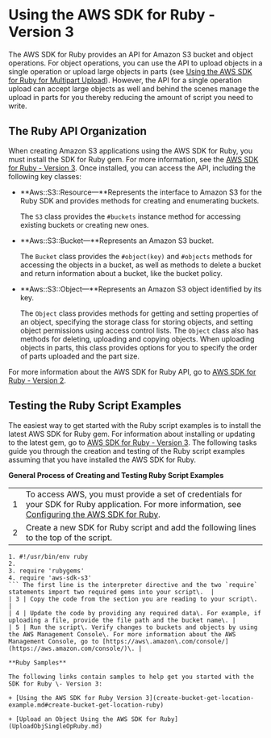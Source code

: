 # Using the AWS SDK for Ruby \- Version 3<a name="UsingTheMPRubyAPI"></a>

The AWS SDK for Ruby provides an API for Amazon S3 bucket and object operations\. For object operations, you can use the API to upload objects in a single operation or upload large objects in parts \(see [Using the AWS SDK for Ruby for Multipart Upload](uploadobjusingmpu-ruby-sdk.md)\)\. However, the API for a single operation upload can accept large objects as well and behind the scenes manage the upload in parts for you thereby reducing the amount of script you need to write\.

## The Ruby API Organization<a name="RubyAPIOrganization"></a>

When creating Amazon S3 applications using the AWS SDK for Ruby, you must install the SDK for Ruby gem\. For more information, see the [AWS SDK for Ruby \- Version 3](http://docs.aws.amazon.com/sdkforruby/api/index.html)\. Once installed, you can access the API, including the following key classes: 

+ **Aws::S3::Resource—**Represents the interface to Amazon S3 for the Ruby SDK and provides methods for creating and enumerating buckets\. 

  The `S3` class provides the `#buckets` instance method for accessing existing buckets or creating new ones\.

+ **Aws::S3::Bucket—**Represents an Amazon S3 bucket\.  

  The `Bucket` class provides the `#object(key)` and `#objects` methods for accessing the objects in a bucket, as well as methods to delete a bucket and return information about a bucket, like the bucket policy\.

+ **Aws::S3::Object—**Represents an Amazon S3 object identified by its key\.

  The `Object` class provides methods for getting and setting properties of an object, specifying the storage class for storing objects, and setting object permissions using access control lists\. The `Object` class also has methods for deleting, uploading and copying objects\. When uploading objects in parts, this class provides options for you to specify the order of parts uploaded and the part size\.

For more information about the AWS SDK for Ruby API, go to [AWS SDK for Ruby \- Version 2](http://docs.aws.amazon.com/sdkforruby/api/index.html)\.

## Testing the Ruby Script Examples<a name="TestingRubySamples"></a>

The easiest way to get started with the Ruby script examples is to install the latest AWS SDK for Ruby gem\. For information about installing or updating to the latest gem, go to [AWS SDK for Ruby \- Version 3](http://docs.aws.amazon.com/sdkforruby/api/index.html)\. The following tasks guide you through the creation and testing of the Ruby script examples assuming that you have installed the AWS SDK for Ruby\.


**General Process of Creating and Testing Ruby Script Examples**  

|  |  | 
| --- |--- |
| 1 |  To access AWS, you must provide a set of credentials for your SDK for Ruby application\. For more information, see [ Configuring the AWS SDK for Ruby](http://docs.aws.amazon.com//sdk-for-ruby/v2/developer-guide/setup-config.html)\.   | 
| 2 |  Create a new SDK for Ruby script and add the following lines to the top of the script\.  

```
1. #!/usr/bin/env ruby
2. 
3. require 'rubygems'
4. require 'aws-sdk-s3'
``` The first line is the interpreter directive and the two `require` statements import two required gems into your script\.  | 
| 3 | Copy the code from the section you are reading to your script\.  | 
| 4 | Update the code by providing any required data\. For example, if uploading a file, provide the file path and the bucket name\. | 
| 5 | Run the script\. Verify changes to buckets and objects by using the AWS Management Console\. For more information about the AWS Management Console, go to [https://aws\.amazon\.com/console/](https://aws.amazon.com/console/)\. | 

**Ruby Samples**

The following links contain samples to help get you started with the SDK for Ruby \- Version 3:

+ [Using the AWS SDK for Ruby Version 3](create-bucket-get-location-example.md#create-bucket-get-location-ruby)

+ [Upload an Object Using the AWS SDK for Ruby](UploadObjSingleOpRuby.md)